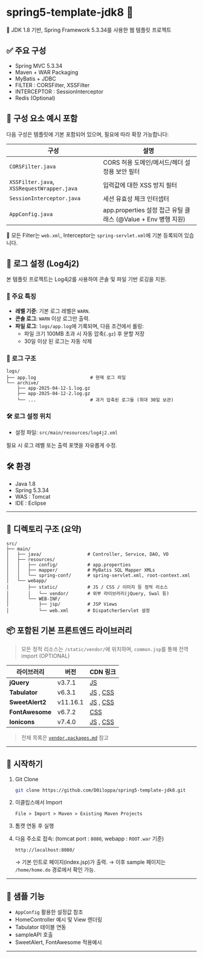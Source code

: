 # spring5-template-jdk8 🧱

📌 JDK 1.8 기반, Spring Framework 5.3.34를 사용한 웹 템플릿 프로젝트

## ✅ 주요 구성
- Spring MVC 5.3.34
- Maven + WAR Packaging
- MyBatis + JDBC
- FILTER : CORSFilter, XSSFilter
- INTERCEPTOR : SessionInterceptor
- Redis (Optional)

## 🧱 구성 요소 예시 포함

다음 구성은 템플릿에 기본 포함되어 있으며, 필요에 따라 확장 가능합니다:

| 구성 | 설명 |
|------|------|
| `CORSFilter.java` | CORS 허용 도메인/메서드/헤더 설정용 보안 필터 |
| `XSSFilter.java`, `XSSRequestWrapper.java` | 입력값에 대한 XSS 방지 필터 |
| `SessionInterceptor.java` | 세션 유효성 체크 인터셉터 |
| `AppConfig.java` | app.properties 설정 접근 유틸 클래스 (@Value + Env 병행 지원) |

📌 모든 Filter는 `web.xml`, Interceptor는 `spring-servlet.xml`에 기본 등록되어 있습니다.

## 🧾 로그 설정 (Log4j2)

본 템플릿 프로젝트는 Log4j2를 사용하여 콘솔 및 파일 기반 로깅을 지원.

### 📌 주요 특징
- **레벨 기준**: 기본 로그 레벨은 `WARN`.
- **콘솔 로그**: `WARN` 이상 로그만 출력.
- **파일 로그**: `logs/app.log`에 기록되며, 다음 조건에서 롤링:
  - 파일 크기 100MB 초과 시 자동 압축(`.gz`) 후 분할 저장
  - 30일 이상 된 로그는 자동 삭제

### 📁 로그 구조
```
logs/
├── app.log                    # 현재 로그 파일
└── archive/
    ├── app-2025-04-12-1.log.gz
    ├── app-2025-04-12-2.log.gz
    └── ...                    # 과거 압축된 로그들 (최대 30일 보관)
```

### 🛠 로그 설정 위치
- 설정 파일: `src/main/resources/log4j2.xml`

필요 시 로그 레벨 또는 출력 포맷을 자유롭게 수정.


## 🛠️ 환경

- Java 1.8
- Spring 5.3.34
- WAS : Tomcat
- IDE : Eclipse

---

## 📁 디렉토리 구조 (요약)
```
src/
├── main/
│   ├── java/                 # Controller, Service, DAO, VO
│   ├── resources/
│   │   ├── config/           # app.properties
│   │   ├── mapper/           # MyBatis SQL Mapper XMLs
│   │   └── spring-conf/      # spring-servlet.xml, root-context.xml
│   └── webapp/
│       ├── static/           # JS / CSS / 이미지 등 정적 리소스
│       │   └── vendor/       # 외부 라이브러리(jQuery, Swal 등)
│       └── WEB-INF/
│           ├── jsp/          # JSP Views
│           └── web.xml       # DispatcherServlet 설정
```



## 📦 포함된 기본 프론트엔드 라이브러리

> 모든 정적 리소스는 `/static/vendor/`에 위치하며, `common.jsp`를 통해 전역 import (OPTIONAL)

| 라이브러리       | 버전      | CDN 링크 |
|------------------|-----------|----------|
| **jQuery**       | v3.7.1    | [JS](https://code.jquery.com/jquery-3.7.1.min.js) |
| **Tabulator**    | v6.3.1    | [JS](https://unpkg.com/tabulator-tables@6.3.1/dist/js/tabulator.min.js) , [CSS](https://unpkg.com/tabulator-tables@6.3.1/dist/css/tabulator.min.css) |
| **SweetAlert2**  | v11.16.1  | [JS](https://cdn.jsdelivr.net/npm/sweetalert2@11.16.1/dist/sweetalert2.min.js) , [CSS](https://cdn.jsdelivr.net/npm/sweetalert2@11.16.1/dist/sweetalert2.min.css) |
| **FontAwesome**  | v6.7.2    | [CSS](https://cdnjs.cloudflare.com/ajax/libs/font-awesome/6.7.2/css/all.min.css) |
| **Ionicons**     | v7.4.0    | [JS](https://cdn.jsdelivr.net/npm/ionicons@7.4.0/dist/esm/ionicons.min.js) , [CSS](https://cdn.jsdelivr.net/npm/ionicons@7.4.0/dist/collection/components/icon/icon.min.css) |



> 전체 목록은 [`vendor.packages.md`](./src/main/webapp/static/vendor/vendor.packages.md) 참고

---

## 🚀 시작하기

1. Git Clone
    ```bash
    git clone https://github.com/D0iloppa/spring5-template-jdk8.git
    ```

2. 이클립스에서 Import
    ```
    File > Import > Maven > Existing Maven Projects
    ```

3. 톰캣 연동 후 실행

4. 다음 주소로 접속: (tomcat port : `8080`, webapp : `ROOT.war` 기준)
    ```
    http://localhost:8080/
    ```
    → 기본 인트로 페이지(index.jsp)가 출력.
    → 이후 sample 페이지는 `/home/home.do` 경로에서 확인 가능.

---

## 🧪 샘플 기능

- `AppConfig` 활용한 설정값 참조
- HomeController 예시 및 View 렌더링
- Tabulator 테이블 연동
- sampleAPI 호출
- SweetAlert, FontAwesome 적용예시


---




